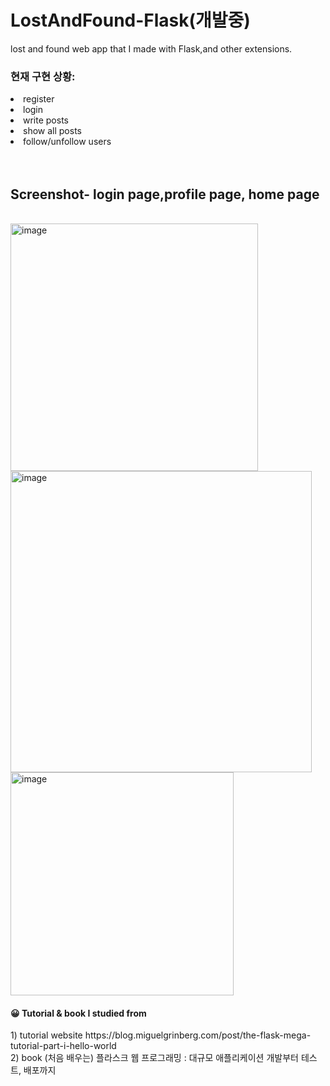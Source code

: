 # LostAndFound-Flask(개발중)
lost and found web app that I made with Flask,and other extensions.
<br>

<h3>현재 구현 상황: </h3>
<li>register</li> 
<li>login</li>
<li>write posts</li>
<li>show all posts</li>
<li>follow/unfollow users</li>
<br><br>
<h2>Screenshot- login page,profile page, home page</h2>
<br>
<span><img width="396" alt="image" src="https://user-images.githubusercontent.com/74696590/163670830-efaf3253-ac7c-4c87-9663-0f6fdf247063.png">
<img width="482" alt="image" src="https://user-images.githubusercontent.com/74696590/163670879-e744ea6e-2c07-4fe5-bd25-9fdfcea403d6.png">
<img width="357" alt="image" src="https://user-images.githubusercontent.com/74696590/163671174-3c3e4a42-421b-431e-a6f8-a15e4d53cb51.png">

</span>

<h4>😀 Tutorial & book I studied from</h4>
1) tutorial website
https://blog.miguelgrinberg.com/post/the-flask-mega-tutorial-part-i-hello-world <br>
2) book
(처음 배우는) 플라스크 웹 프로그래밍 : 대규모 애플리케이션 개발부터 테스트, 배포까지

